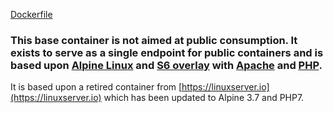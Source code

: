 [Dockerfile](https://github.com/Undergrid/docker-baseimage-alpine-apache/blob/master/Dockerfile)

### This base container is not aimed at public consumption. It exists to serve as a single endpoint for public containers and is based upon [Alpine Linux](https://hub.docker.com/_/alpine/) and [S6 overlay](https://github.com/just-containers/s6-overlay) with [Apache](https://www.apache.org/) and [PHP](http://http://www.php.net/).

It is based upon a retired container from [https://linuxserver.io](https://linuxserver.io) which has been updated to Alpine 3.7 and PHP7.


